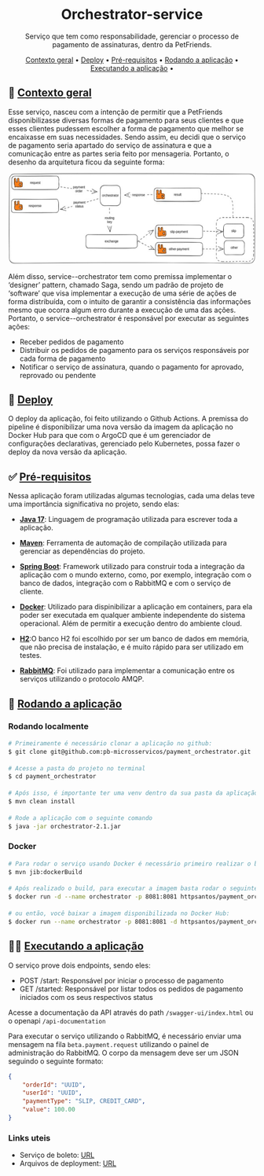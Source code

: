 <h1 align="center">Orchestrator-service</h1>
<p align="center">Serviço que tem como responsabilidade, gerenciar o processo de pagamento de assinaturas, dentro da PetFriends.</p>

<p align="center">
 <a href="#contexto-geral">Contexto geral</a> •
 <a href="#deploy">Deploy</a> •
 <a href="#pre-requisitos">Pré-requisitos</a> •
 <a href="#rodando-a-api">Rodando a aplicação</a> •
 <a href="#executando">Executando a aplicação</a> •
</p>

## 📝 [Contexto geral](#-contexto-geral)
Esse serviço, nasceu com a intenção de permitir que a PetFriends disponibilizasse diversas formas de pagamento para seus clientes e que esses clientes pudessem escolher a forma de pagamento que melhor se encaixasse em suas necessidades.
Sendo assim, eu decidi que o serviço de pagamento seria apartado do serviço de assinatura e que a comunicação entre as partes seria feito por mensageria. Portanto, o desenho da arquitetura ficou da seguinte forma:  

<img width="663" align="center" alt="image" src="https://github.com/dev-rodrigues/arquitetura/blob/main/1.jpeg?raw=true">
<br/>
<br/>
Além disso, service--orchestrator tem como premissa implementar o ‘designer’ pattern, chamado Saga, sendo um padrão de projeto de ‘software’ que visa implementar a execução de uma série de ações de forma distribuída, com o intuito de garantir a consistência das informações mesmo que ocorra algum erro durante a execução de uma das ações.
Portanto, o service--orchestrator é responsável por executar as seguintes ações:

- Receber pedidos de pagamento
- Distribuir os pedidos de pagamento para os serviços responsáveis por cada forma de pagamento
- Notificar o serviço de assinatura, quando o pagamento for aprovado, reprovado ou pendente

## :robot: [Deploy](#-deploy)
O deploy da aplicação, foi feito utilizando o Github Actions. 
A premissa do pipeline é disponibilizar uma nova versão da imagem da aplicação no Docker Hub para que com o ArgoCD que é um gerenciador de configurações declarativas, gerenciado pelo Kubernetes, possa fazer o deploy da nova versão da aplicação.

## ✅ [Pré-requisitos](#pre-requisitos)
Nessa aplicação foram utilizadas algumas tecnologias, cada uma delas teve uma importância significativa no projeto, sendo elas:

- [**Java 17**](https://www.oracle.com/java/technologies/javase/jdk17-archive-downloads.html): Linguagem de programação utilizada para escrever toda a aplicação.


- [**Maven**](https://maven.apache.org/download.cgi): Ferramenta de automação de compilação utilizada para gerenciar as dependências do projeto.


- [**Spring Boot**](https://spring.io/projects/spring-boot): Framework utilizado para construir toda a integração da aplicação com o mundo externo, como, por exemplo, integração com o banco de dados, integração com o RabbitMQ e com o serviço de cliente.


- [**Docker**](https://www.docker.com/): Utilizado para dispinibilizar a aplicação em containers, para ela poder ser executada em qualquer ambiente independente do sistema operacional. Além de permitir a
execução dentro do ambiente cloud.


- [**H2**](https://www.mongodb.com/home):O banco H2 foi escolhido por ser um banco de dados em memória, que não precisa de instalação, e é muito rápido para ser utilizado em testes.


- [**RabbitMQ**](https://www.rabbitmq.com/): Foi utilizado para implementar a comunicação entre os serviços utilizando o protocolo AMQP.

## 🎲 [Rodando a aplicação](#rodando-a-api)

### Rodando localmente
```bash
# Primeiramente é necessário clonar a aplicação no github:
$ git clone git@github.com:pb-microsservicos/payment_orchestrator.git

# Acesse a pasta do projeto no terminal
$ cd payment_orchestrator

# Após isso, é importante ter uma venv dentro da sua pasta da aplicação
$ mvn clean install 

# Rode a aplicação com o seguinte comando
$ java -jar orchestrator-2.1.jar
```

### Docker
```bash
# Para rodar o serviço usando Docker é necessário primeiro realizar o build da imagem com o seguinte comando:
$ mvn jib:dockerBuild

# Após realizado o build, para executar a imagem basta rodar o seguinte comando:
$ docker run -d --name orchestrator -p 8081:8081 httpsantos/payment_orchestrator

# ou então, você baixar a imagem disponibilizada no Docker Hub:
$ docker run --name orchestrator -p 8081:8081 -d httpsantos/payment_orchestrator:2.4
```
## :dancing_men: [Executando a aplicação](#executando)
O serviço prove dois endpoints, sendo eles:

- POST /start: Responsável por iniciar o processo de pagamento
- GET /started: Responsável por listar todos os pedidos de pagamento iniciados com os seus respectivos status

Acesse a documentação da API através do path `/swagger-ui/index.html` ou o openapi `/api-documentation`

Para executar o serviço utilizando o RabbitMQ, é necessário enviar uma mensagem na fila `beta.payment.request` utilizando o painel de administração do RabbitMQ. O corpo da mensagem deve ser um JSON seguindo o seguinte formato:
```json
{
    "orderId": "UUID",
    "userId": "UUID",
    "paymentType": "SLIP, CREDIT_CARD",
    "value": 100.00
}
```

### Links uteis
- Serviço de boleto: [URL](https://github.com/dev-rodrigues/payment--slip-service)
- Arquivos de deployment: [URL](https://github.com/dev-rodrigues/infnet-example-deployment)